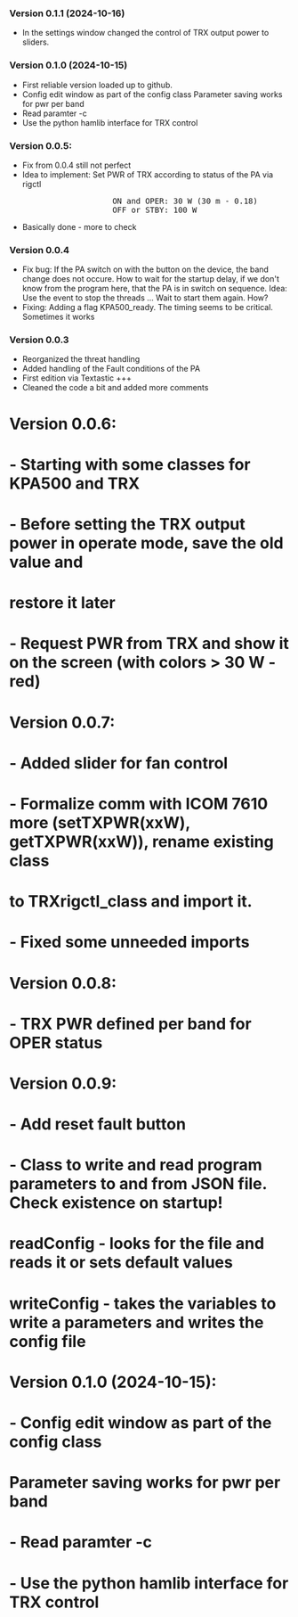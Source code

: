### Version 0.1.1 (2024-10-16)
- In the settings window changed the control of TRX output power to sliders.

### Version 0.1.0 (2024-10-15)
- First reliable version loaded up to github.
- Config edit window as part of the config class
  Parameter saving works for pwr per band
- Read paramter -c <configFileName>
- Use the python hamlib interface for TRX control

### Version 0.0.5:
- Fix from 0.0.4 still not perfect
- Idea to implement: Set PWR of TRX according to status of the PA via rigctl<br>
<pre>
                      ON and OPER: 30 W (30 m - 0.18)
                      OFF or STBY: 100 W
</pre>
- Basically done - more to check

### Version 0.0.4
- Fix bug: If the PA switch on with the button on the device, the band change
            does not occure. How to wait for the startup delay, if we don't know
            from the program here, that the PA is in switch on sequence.
            Idea: Use the event to stop the threads ... Wait to start them again. How?
- Fixing: Adding a flag KPA500_ready. The timing seems to be critical. Sometimes it works

### Version 0.0.3
- Reorganized the threat handling
- Added handling of the Fault conditions of the PA
- First edition via Textastic +++
- Cleaned the code a bit and added more comments

#
# Version 0.0.6:
#   - Starting with some classes for KPA500 and TRX
#   - Before setting the TRX output power in operate mode, save the old value and
#     restore it later
#   - Request PWR from TRX and show it on the screen (with colors > 30 W - red)
#
# Version 0.0.7:
#   - Added slider for fan control
#   - Formalize comm with ICOM 7610 more (setTXPWR(xxW), getTXPWR(xxW)), rename existing class
#     to TRXrigctl_class and import it.
#   - Fixed some unneeded imports
#
# Version 0.0.8:
#   - TRX PWR defined per band for OPER status
#
# Version 0.0.9:
#   - Add reset fault button
#   - Class to write and read program parameters to and from JSON file. Check existence on startup!
#     readConfig - looks for the file and reads it or sets default values 
#     writeConfig - takes the variables to write a parameters and writes the config file
#
# Version 0.1.0 (2024-10-15):
#   - Config edit window as part of the config class
#     Parameter saving works for pwr per band
#   - Read paramter -c <configFileName>
#   - Use the python hamlib interface for TRX control
